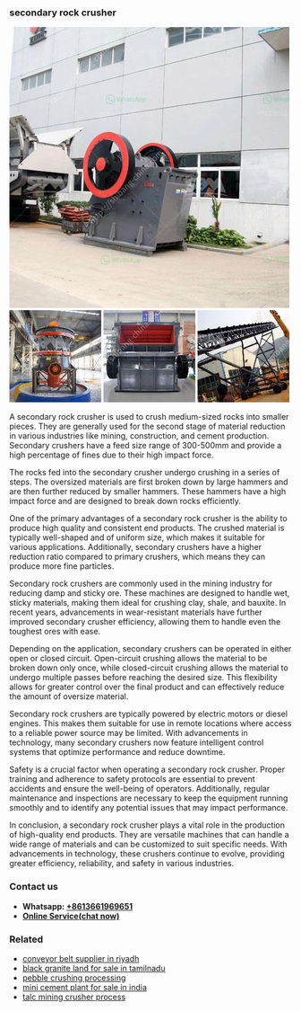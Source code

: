 <h3>secondary rock crusher</h3><img src='1708408575.jpg' alt=''><p>A secondary rock crusher is used to crush medium-sized rocks into smaller pieces. They are generally used for the second stage of material reduction in various industries like mining, construction, and cement production. Secondary crushers have a feed size range of 300-500mm and provide a high percentage of fines due to their high impact force.</p><p>The rocks fed into the secondary crusher undergo crushing in a series of steps. The oversized materials are first broken down by large hammers and are then further reduced by smaller hammers. These hammers have a high impact force and are designed to break down rocks efficiently.</p><p>One of the primary advantages of a secondary rock crusher is the ability to produce high quality and consistent end products. The crushed material is typically well-shaped and of uniform size, which makes it suitable for various applications. Additionally, secondary crushers have a higher reduction ratio compared to primary crushers, which means they can produce more fine particles.</p><p>Secondary rock crushers are commonly used in the mining industry for reducing damp and sticky ore. These machines are designed to handle wet, sticky materials, making them ideal for crushing clay, shale, and bauxite. In recent years, advancements in wear-resistant materials have further improved secondary crusher efficiency, allowing them to handle even the toughest ores with ease.</p><p>Depending on the application, secondary crushers can be operated in either open or closed circuit. Open-circuit crushing allows the material to be broken down only once, while closed-circuit crushing allows the material to undergo multiple passes before reaching the desired size. This flexibility allows for greater control over the final product and can effectively reduce the amount of oversize material.</p><p>Secondary rock crushers are typically powered by electric motors or diesel engines. This makes them suitable for use in remote locations where access to a reliable power source may be limited. With advancements in technology, many secondary crushers now feature intelligent control systems that optimize performance and reduce downtime.</p><p>Safety is a crucial factor when operating a secondary rock crusher. Proper training and adherence to safety protocols are essential to prevent accidents and ensure the well-being of operators. Additionally, regular maintenance and inspections are necessary to keep the equipment running smoothly and to identify any potential issues that may impact performance.</p><p>In conclusion, a secondary rock crusher plays a vital role in the production of high-quality end products. They are versatile machines that can handle a wide range of materials and can be customized to suit specific needs. With advancements in technology, these crushers continue to evolve, providing greater efficiency, reliability, and safety in various industries.</p><h3>Contact us</h3><ul><li><strong>Whatsapp:&nbsp;<a href="https://wa.me/8613661969651">+8613661969651</a></strong></li><li><a href="https://swt.shibang-china.com/?git&amp;zhl&amp;secondary rock crusher"><strong>Online Service(chat now)</strong></a></li></ul><h3>Related</h3><ul><li><a href='conveyor belt supplier in riyadh.md'>conveyor belt supplier in riyadh</a></li><li><a href='black granite land for sale in tamilnadu.md'>black granite land for sale in tamilnadu</a></li><li><a href='pebble crushing processing.md'>pebble crushing processing</a></li><li><a href='mini cement plant for sale in india.md'>mini cement plant for sale in india</a></li><li><a href='talc mining crusher process.md'>talc mining crusher process</a></li></ul>
